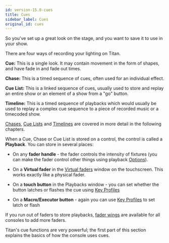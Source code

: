 ```yaml
---
id: version-15.0-cues
title: Cues
sidebar_label: Cues
original_id: cues
---
```


So you've set up a great look on the stage, and you want to save it to
use in your show.

There are four ways of recording your lighting on Titan.

**Cue:** This is a single look. It may contain movement in the form of
shapes, and have fade in and fade out times.

**Chase:** This is a timed sequence of cues, often used for an
individual effect.

**Cue List:** This is a linked sequence of cues, usually used to store
and replay an entire show or an element of a show from a "go" button.

**Timeline:** This is a timed sequence of playbacks which would usually be used to 
replay a complex cue sequence to a piece of recorded music or a timecoded show.

[Chases](chases.md), [Cue Lists](cue-lists.md) and [Timelines](timelines.md) are 
covered in more detail in the following chapters.

When a Cue, Chase or Cue List is stored on a control, the control is
called a **Playback**. You can store in several places:

-   On any **fader handle** - the fader controls the intensity of
    fixtures (you can make the fader control other things using playback
    [Options](cues/playback-options.md)).
	
-	On a **Virtual fader** in the [Virtual faders](running-the-show/playback-controls.md#virtual-faders) window on the touchscreen. This works exactly like
	a physical fader.

-   On a **touch button** in the Playbacks window - you can set whether
    the button latches or flashes the cue using [Key Profiles](system-settings/key-profiles.md)

-   On a **Macro/Executor button** - again you can use [Key Profiles](system-settings/key-profiles.md) to
    set latch or flash

If you run out of faders to store playbacks, [fader wings](./about-the-consoles/fader-wings.md) are available
for all consoles to add more faders.

Titan's cue functions are very powerful; the first part of this section
explains the basics of how the console uses cues.